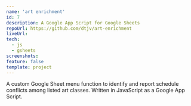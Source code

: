 ```yaml
---
name: 'art enrichment'
id: 7
description: A Google App Script for Google Sheets
repoUrl: https://github.com/dtjv/art-enrichment
liveUrl:
tech:
  - js
  - gsheets
screenshots:
feature: false
template: project
---
```


<!-- intro -->

A custom Google Sheet menu function to identify and report schedule conflicts
among listed art classes. Written in JavaScript as a Google App Script.

<!-- intro -->
